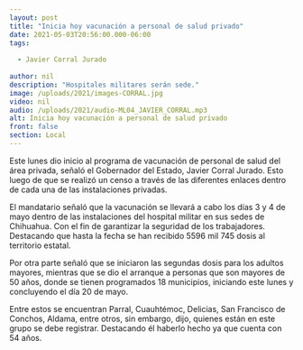 ```yaml
---
layout: post
title: "Inicia hoy vacunación a personal de salud privado"
date: 2021-05-03T20:56:00.000-06:00
tags:
  
  - Javier Corral Jurado
  
author: nil
description: "Hospitales militares serán sede."
image: /uploads/2021/images-CORRAL.jpg
video: nil
audio: /uploads/2021/audio-ML04_JAVIER_CORRAL.mp3
alt: Inicia hoy vacunación a personal de salud privado
front: false
section: Local
---
```


Este lunes dio inicio al programa de vacunación de personal de salud del área privada, señaló el Gobernador del Estado, Javier Corral Jurado. Esto luego de que se realizó un censo a través de las diferentes enlaces dentro de cada una de las instalaciones privadas.

El mandatario señaló que la vacunación se llevará a cabo los días 3 y 4 de mayo dentro de las instalaciones del hospital militar en sus sedes de Chihuahua. Con el fin de garantizar la seguridad de los trabajadores. Destacando que hasta la fecha se han recibido 5596 mil 745 dosis al territorio estatal.

Por otra parte señaló que se iniciaron las segundas dosis para los adultos mayores, mientras que se dio el arranque a personas que son mayores de 50 años, donde se tienen programados 18 municipios, iniciando este lunes y concluyendo el día 20 de mayo. 

Entre estos se encuentran Parral, Cuauhtémoc, Delicias, San Francisco de Conchos, Aldama, entre otros, sin embargo, dijo, quienes están en este grupo se debe registrar. Destacando él haberlo hecho ya que cuenta con 54 años.

